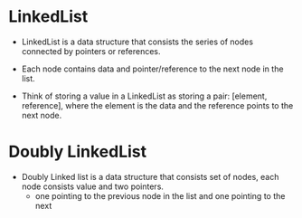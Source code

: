 # LinkedList

- LinkedList is a data structure that consists the series of nodes connected by pointers or references.

- Each node contains data and pointer/reference to the next node in the list.

- Think of storing a value in a LinkedList as storing a pair: [element, reference], where the element is the data and the reference points to the next node.

# Doubly LinkedList

- Doubly Linked list is a data structure that consists set of nodes, each node consists value and two pointers.
  - one pointing to the previous node in the list and one pointing to the next
